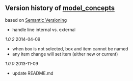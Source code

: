 ## Version history of [model_concepts](https://github.com/ednet-dev/model_concepts)

based on [Semantic Versioning](http://semver.org/)


+ handle line internal vs. external 

*1.0.2* 2014-04-09

+ when box is not selected, box and item cannot be named
+ any item change will set item (either new or current)

*1.0.0* 2013-11-09

+ update README.md

